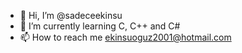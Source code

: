 - 👋 Hi, I’m @sadeceekinsu
- 🌱 I’m currently learning C, C++ and C#
- 📫 How to reach me ekinsuoguz2001@hotmail.com

<!---
sadeceekinsu/sadeceekinsu is a ✨ special ✨ repository because its `README.md` (this file) appears on your GitHub profile.
You can click the Preview link to take a look at your changes.
--->
